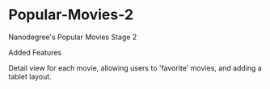 # Popular-Movies-2

Nanodegree's Popular Movies Stage 2


Added Features

Detail view for each movie, allowing users to 'favorite' movies, and adding a tablet layout.